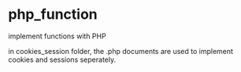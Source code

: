 php_function
============

implement functions with PHP

in cookies_session folder, the .php documents are used to implement cookies and sessions seperately.

